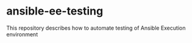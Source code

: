 # ansible-ee-testing
This repository describes how to automate testing of Ansible Execution environment
